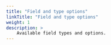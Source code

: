 ```yaml
---
title: "Field and type options"
linkTitle: "Field and type options"
weight: 1
description: >
    Available field types and options.
---
```


